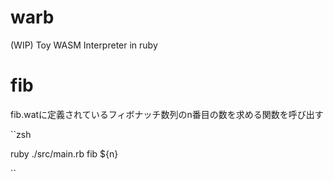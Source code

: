 # warb
(WIP) Toy WASM Interpreter in ruby

# fib

fib.watに定義されているフィボナッチ数列のn番目の数を求める関数を呼び出す

``zsh

ruby ./src/main.rb fib ${n}

``

